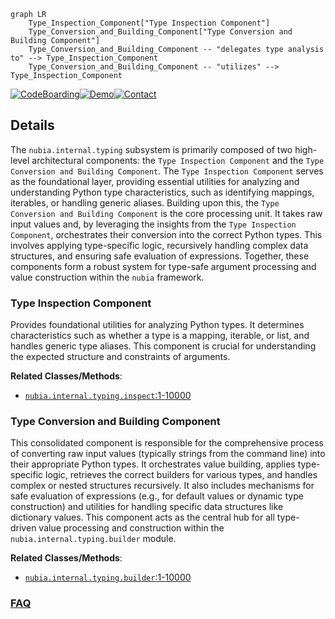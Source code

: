 ```mermaid
graph LR
    Type_Inspection_Component["Type Inspection Component"]
    Type_Conversion_and_Building_Component["Type Conversion and Building Component"]
    Type_Conversion_and_Building_Component -- "delegates type analysis to" --> Type_Inspection_Component
    Type_Conversion_and_Building_Component -- "utilizes" --> Type_Inspection_Component
```

[![CodeBoarding](https://img.shields.io/badge/Generated%20by-CodeBoarding-9cf?style=flat-square)](https://github.com/CodeBoarding/GeneratedOnBoardings)[![Demo](https://img.shields.io/badge/Try%20our-Demo-blue?style=flat-square)](https://www.codeboarding.org/demo)[![Contact](https://img.shields.io/badge/Contact%20us%20-%20contact@codeboarding.org-lightgrey?style=flat-square)](mailto:contact@codeboarding.org)

## Details

The `nubia.internal.typing` subsystem is primarily composed of two high-level architectural components: the `Type Inspection Component` and the `Type Conversion and Building Component`. The `Type Inspection Component` serves as the foundational layer, providing essential utilities for analyzing and understanding Python type characteristics, such as identifying mappings, iterables, or handling generic aliases. Building upon this, the `Type Conversion and Building Component` is the core processing unit. It takes raw input values and, by leveraging the insights from the `Type Inspection Component`, orchestrates their conversion into the correct Python types. This involves applying type-specific logic, recursively handling complex data structures, and ensuring safe evaluation of expressions. Together, these components form a robust system for type-safe argument processing and value construction within the `nubia` framework.

### Type Inspection Component
Provides foundational utilities for analyzing Python types. It determines characteristics such as whether a type is a mapping, iterable, or list, and handles generic type aliases. This component is crucial for understanding the expected structure and constraints of arguments.


**Related Classes/Methods**:

- <a href="https://github.com/facebookarchive/python-nubia/blob/main/nubia/internal/typing/inspect.py#L1-L10000" target="_blank" rel="noopener noreferrer">`nubia.internal.typing.inspect`:1-10000</a>


### Type Conversion and Building Component
This consolidated component is responsible for the comprehensive process of converting raw input values (typically strings from the command line) into their appropriate Python types. It orchestrates value building, applies type-specific logic, retrieves the correct builders for various types, and handles complex or nested structures recursively. It also includes mechanisms for safe evaluation of expressions (e.g., for default values or dynamic type construction) and utilities for handling specific data structures like dictionary values. This component acts as the central hub for all type-driven value processing and construction within the `nubia.internal.typing.builder` module.


**Related Classes/Methods**:

- <a href="https://github.com/facebookarchive/python-nubia/blob/main/nubia/internal/typing/builder.py#L1-L10000" target="_blank" rel="noopener noreferrer">`nubia.internal.typing.builder`:1-10000</a>




### [FAQ](https://github.com/CodeBoarding/GeneratedOnBoardings/tree/main?tab=readme-ov-file#faq)